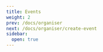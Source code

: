 ```yaml
---
title: Events
weight: 2
prev: /docs/organiser
next: /docs/organiser/create-event
sidebar:
  open: true
---
```

